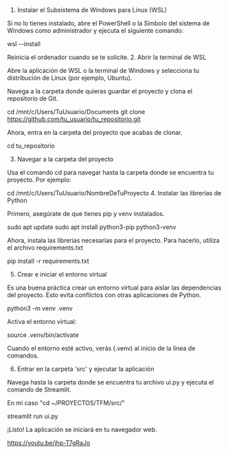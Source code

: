 1. Instalar el Subsistema de Windows para Linux (WSL)

Si no lo tienes instalado, abre el PowerShell o la Símbolo del sistema de Windows como administrador y ejecuta el siguiente comando:

wsl --install

Reinicia el ordenador cuando se te solicite.
2. Abrir la terminal de WSL

Abre la aplicación de WSL o la terminal de Windows y selecciona tu distribución de Linux (por ejemplo, Ubuntu).

Navega a la carpeta donde quieras guardar el proyecto y clona el repositorio de Git.

cd /mnt/c/Users/TuUsuario/Documents
git clone https://github.com/tu_usuario/tu_repositorio.git

Ahora, entra en la carpeta del proyecto que acabas de clonar.

cd tu_repositorio

3. Navegar a la carpeta del proyecto

Usa el comando cd para navegar hasta la carpeta donde se encuentra tu proyecto. Por ejemplo:

cd /mnt/c/Users/TuUsuario/NombreDeTuProyecto
4. Instalar las librerías de Python

Primero, asegúrate de que tienes pip y venv instalados.

sudo apt update
sudo apt install python3-pip python3-venv

Ahora, instala las librerías necesarias para el proyecto. Para hacerlo, utiliza el archivo requirements.txt 

pip install -r requirements.txt

5. Crear e iniciar el entorno virtual

Es una buena práctica crear un entorno virtual para aislar las dependencias del proyecto. Esto evita conflictos con otras aplicaciones de Python.

python3 -m venv .venv

Activa el entorno virtual:

source .venv/bin/activate

Cuando el entorno esté activo, verás (.venv) al inicio de la línea de comandos.

6. Entrar en la carpeta 'src' y ejecutar la aplicación

Navega hasta la carpeta donde se encuentra tu archivo ui.py y ejecuta el comando de Streamlit.

En mi caso "cd ~/PROYECTOS/TFM/src/"

streamlit run ui.py

¡Listo! La aplicación se iniciará en tu navegador web.

https://youtu.be/jhp-T7gRaJo




